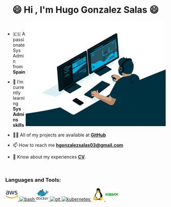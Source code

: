 <h1 align="center">😄 Hi , I'm Hugo Gonzalez Salas 😄 </h1>
<p align="left">
  <img src="giphy.gif" alt="image" width="440" align="right">
</p>

<br>

- 🇪🇸 A passionate Sys Admin from **Spain**

- 🌱 I’m currently learning **Sys Admins skills**

- 👨‍💻 All of my projects are available at **[GitHub](https://github.com/HugoGonzalezSalas)**

- 📫 How to reach me **hgonzalezsalas03@gmail.com**

- 📄 Know about my experiences **[CV](https://drive.google.com/file/d/1yMCvjeJzmFIVnbKk9oraMI9B8wTGvjUP/view?usp=sharing)**.

<br>

<h3 align="left">Languages and Tools:</h3>
<p align="left"> <a href="https://aws.amazon.com" target="_blank" rel="noreferrer"> <img src="https://raw.githubusercontent.com/devicons/devicon/master/icons/amazonwebservices/amazonwebservices-original-wordmark.svg" alt="aws" width="40" height="40"/> </a> <a href="https://www.gnu.org/software/bash/" target="_blank" rel="noreferrer"> <img src="https://www.vectorlogo.zone/logos/gnu_bash/gnu_bash-icon.svg" alt="bash" width="40" height="40"/> </a> <a href="https://www.docker.com/" target="_blank" rel="noreferrer"> <img src="https://raw.githubusercontent.com/devicons/devicon/master/icons/docker/docker-original-wordmark.svg" alt="docker" width="40" height="40"/> </a> <a href="https://git-scm.com/" target="_blank" rel="noreferrer"> <img src="https://www.vectorlogo.zone/logos/git-scm/git-scm-icon.svg" alt="git" width="40" height="40"/> </a> <a href="https://kubernetes.io" target="_blank" rel="noreferrer"> <img src="https://www.vectorlogo.zone/logos/kubernetes/kubernetes-icon.svg" alt="kubernetes" width="40" height="40"/> </a> <a href="https://www.linux.org/" target="_blank" rel="noreferrer"> <img src="https://raw.githubusercontent.com/devicons/devicon/master/icons/linux/linux-original.svg" alt="linux" width="40" height="40"/> </a> <a href="https://www.nginx.com" target="_blank" rel="noreferrer"> <img src="https://raw.githubusercontent.com/devicons/devicon/master/icons/nginx/nginx-original.svg" alt="nginx" width="40" height="40"/> </a> </p>

